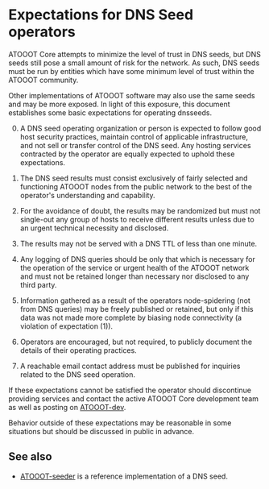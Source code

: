 Expectations for DNS Seed operators
====================================

ATOOOT Core attempts to minimize the level of trust in DNS seeds,
but DNS seeds still pose a small amount of risk for the network.
As such, DNS seeds must be run by entities which have some minimum
level of trust within the ATOOOT community.

Other implementations of ATOOOT software may also use the same
seeds and may be more exposed. In light of this exposure, this
document establishes some basic expectations for operating dnsseeds.

0. A DNS seed operating organization or person is expected to follow good
host security practices, maintain control of applicable infrastructure,
and not sell or transfer control of the DNS seed. Any hosting services
contracted by the operator are equally expected to uphold these expectations.

1. The DNS seed results must consist exclusively of fairly selected and
functioning ATOOOT nodes from the public network to the best of the
operator's understanding and capability.

2. For the avoidance of doubt, the results may be randomized but must not
single-out any group of hosts to receive different results unless due to an
urgent technical necessity and disclosed.

3. The results may not be served with a DNS TTL of less than one minute.

4. Any logging of DNS queries should be only that which is necessary
for the operation of the service or urgent health of the ATOOOT
network and must not be retained longer than necessary nor disclosed
to any third party.

5. Information gathered as a result of the operators node-spidering
(not from DNS queries) may be freely published or retained, but only
if this data was not made more complete by biasing node connectivity
(a violation of expectation (1)).

6. Operators are encouraged, but not required, to publicly document the
details of their operating practices.

7. A reachable email contact address must be published for inquiries
related to the DNS seed operation.

If these expectations cannot be satisfied the operator should
discontinue providing services and contact the active ATOOOT
Core development team as well as posting on
[ATOOOT-dev](https://groups.google.com/forum/#!forum/ATOOOT-dev).

Behavior outside of these expectations may be reasonable in some
situations but should be discussed in public in advance.

See also
----------
- [ATOOOT-seeder](https://github.com/pooler/ATOOOT-seeder) is a reference implementation of a DNS seed.
